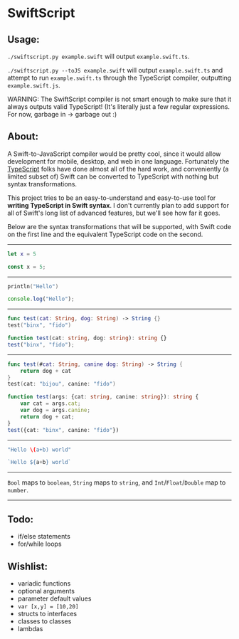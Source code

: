 # SwiftScript

## Usage:

`./swiftscript.py example.swift` will output `example.swift.ts`.

`./swiftscript.py --toJS example.swift` will output `example.swift.ts` and attempt to run `example.swift.ts` through the TypeScript compiler, outputting `example.swift.js`.

WARNING: The SwiftScript compiler is not smart enough to make sure that it always outputs valid TypeScript! (It's literally just a few regular expressions. For now, garbage in -> garbage out :)

## About:

A Swift-to-JavaScript compiler would be pretty cool, since it would allow development for mobile, desktop, and web in one language. Fortunately the [TypeScript](http://www.typescriptlang.org) folks have done almost all of the hard work, and conveniently (a limited subset of) Swift can be converted to TypeScript with nothing but syntax transformations.

This project tries to be an easy-to-understand and easy-to-use tool for **writing TypeScript in Swift syntax**. I don't currently plan to add support for all of Swift's long list of advanced features, but we'll see how far it goes.

Below are the syntax transformations that will be supported, with Swift code on the first line and the equivalent TypeScript code on the second.

---

```Swift
let x = 5
```
```TypeScript
const x = 5;
```

---

```Swift
println("Hello")
```
```TypeScript
console.log("Hello");
```

---

```Swift
func test(cat: String, dog: String) -> String {}
test("binx", "fido")
```
```TypeScript
function test(cat: string, dog: string): string {}
test("binx", "fido");
```

---

```Swift
func test(#cat: String, canine dog: String) -> String {
    return dog + cat
}
test(cat: "bijou", canine: "fido")
```

```TypeScript
function test(args: {cat: string, canine: string}): string {
    var cat = args.cat;
    var dog = args.canine;
    return dog + cat;
}
test({cat: "binx", canine: "fido"})
```

---

```Swift
"Hello \(a+b) world"
```

```TypeScript
`Hello ${a+b} world`
```

---

`Bool` maps to `boolean`, `String` maps to `string`, and `Int`/`Float`/`Double` map to `number`.

---

## Todo:

- if/else statements
- for/while loops


## Wishlist:

- variadic functions
- optional arguments
- parameter default values
- `var [x,y] = [10,20]`
- structs to interfaces
- classes to classes
- lambdas
